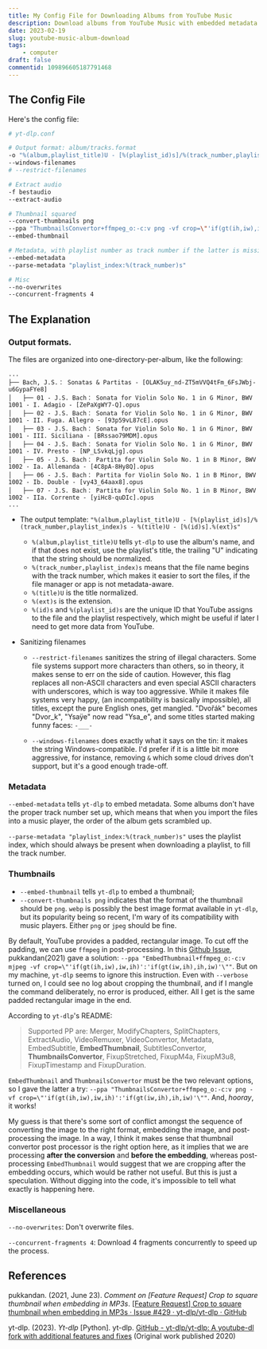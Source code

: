 ```yaml
---
title: My Config File for Downloading Albums from YouTube Music
description: Download albums from YouTube Music with embedded metadata and properly cropped thumbnail.
date: 2023-02-19
slug: youtube-music-album-download
tags:
    - computer
draft: false
commentid: 109896605187791468
---
```


## The Config File

Here's the config file:

```sh
# yt-dlp.conf

# Output format: album/tracks.format
-o "%(album,playlist_title)U - [%(playlist_id)s]/%(track_number,playlist_index)s - %(title)U - [%(id)s].%(ext)s"
--windows-filenames 
# --restrict-filenames 

# Extract audio
-f bestaudio
--extract-audio

# Thumbnail squared
--convert-thumbnails png
--ppa "ThumbnailsConvertor+ffmpeg_o:-c:v png -vf crop=\"'if(gt(ih,iw),iw,ih)':'if(gt(iw,ih),ih,iw)'\""
--embed-thumbnail

# Metadata, with playlist number as track number if the latter is missing
--embed-metadata
--parse-metadata "playlist_index:%(track_number)s"

# Misc
--no-overwrites
--concurrent-fragments 4
```

## The Explanation

### Output formats. 

The files are organized into one-directory-per-album, like the following:

```
...
├── Bach, J.S.： Sonatas & Partitas - [OLAK5uy_nd-ZT5mVVQ4tFm_6FsJWbj-u6GypaFYe8]
│   ├── 01 - J.S. Bach： Sonata for Violin Solo No. 1 in G Minor, BWV 1001 - I. Adagio - [ZePaXgWY7-Q].opus
│   ├── 02 - J.S. Bach： Sonata for Violin Solo No. 1 in G Minor, BWV 1001 - II. Fuga. Allegro - [93p59vL87cE].opus
│   ├── 03 - J.S. Bach： Sonata for Violin Solo No. 1 in G Minor, BWV 1001 - III. Siciliana - [BRssao79MDM].opus
│   ├── 04 - J.S. Bach： Sonata for Violin Solo No. 1 in G Minor, BWV 1001 - IV. Presto - [NP_LSvkqLjg].opus
│   ├── 05 - J.S. Bach： Partita for Violin Solo No. 1 in B Minor, BWV 1002 - Ia. Allemanda - [4C8pA-8Hy8Q].opus
│   ├── 06 - J.S. Bach： Partita for Violin Solo No. 1 in B Minor, BWV 1002 - Ib. Double - [vy43_64aax8].opus
│   ├── 07 - J.S. Bach： Partita for Violin Solo No. 1 in B Minor, BWV 1002 - IIa. Corrente - [yiHc8-quDIc].opus
...
```

- The output template: `"%(album,playlist_title)U - [%(playlist_id)s]/%(track_number,playlist_index)s - %(title)U - [%(id)s].%(ext)s"`
  - `%(album,playlist_title)U` tells `yt-dlp` to use the album's name, and if that does not exist, use the playlist's title, the trailing "U" indicating that the string should be normalized. 
  - `%(track_number,playlist_index)s` means that the file name begins with the track number, which makes it easier to sort the files, if the file manager or app is not metadata-aware. 
  - `%(title)U` is the title normalized.
  - `%(ext)s` is the extension.
  - `%(id)s` and `%(playlist_id)s` are the unique ID that YouTube assigns to the file and the playlist respectively, which might be useful if later I need to get more data from YouTube.

- Sanitizing filenames
  
  - `--restrict-filenames` sanitizes the string of illegal characters. Some file systems support more characters than others, so in theory, it makes sense to err on the side of caution. However, this flag replaces all non-ASCII characters and even special ASCII characters with underscores, which is way too aggressive. While it makes file systems very happy, (an incompatibility is basically impossible), all titles, except the pure English ones, get mangled. "Dvořák" becomes "Dvor_k", "Ysaÿe" now read "Ysa_e", and some titles started making funny faces: `-___-` 
  
  - `--windows-filenames` does exactly what it says on the tin: it makes the string Windows-compatible. I'd prefer if it is a little bit more aggressive, for instance, removing `&` which some cloud drives don't support, but it's a good enough trade-off.


### Metadata

`--embed-metadata` tells `yt-dlp` to embed metadata. Some albums don't have the proper track number set up, which means that when you import the files into a music player, the order of the album gets scrambled up. 

`--parse-metadata "playlist_index:%(track_number)s"` uses the playlist index, which should always be present when downloading a playlist, to fill the track number.

### Thumbnails

- `--embed-thumbnail` tells `yt-dlp` to embed a thumbnail;
- `--convert-thumbnails png` indicates that the format of the thumbnail should be `png`. `webp` is possibly the best image format available in `yt-dlp`, but its popularity being so recent, I'm wary of its compatibility with music players. Either `png` or `jpeg` should be fine.

By default, YouTube provides a padded, rectangular image. To cut off the padding, we can use `ffmpeg` in post-processing. In this [Github Issue](https://github.com/yt-dlp/yt-dlp/issues/429), pukkandan(2021) gave a solution: `--ppa "EmbedThumbnail+ffmpeg_o:-c:v mjpeg -vf crop=\"'if(gt(ih,iw),iw,ih)':'if(gt(iw,ih),ih,iw)'\""`. But on my machine, `yt-dlp` seems to ignore this instruction. Even with `--verbose` turned on, I could see no log about cropping the thumbnail, and if I mangle the command deliberately, no error is produced, either. All I get is the same padded rectangular image in the end.

According to `yt-dlp`'s README:

> Supported PP are: Merger, ModifyChapters, SplitChapters, ExtractAudio, VideoRemuxer, VideoConvertor, Metadata, EmbedSubtitle, **EmbedThumbnail**, SubtitlesConvertor, **ThumbnailsConvertor**, FixupStretched, FixupM4a, FixupM3u8, FixupTimestamp and FixupDuration.

`EmbedThumbnail` and `ThumbnailsConvertor` must be the two relevant options, so I gave the latter a try: `--ppa "ThumbnailsConvertor+ffmpeg_o:-c:v png -vf crop=\"'if(gt(ih,iw),iw,ih)':'if(gt(iw,ih),ih,iw)'\""`. And, _hooray_, it works!

My guess is that there's some sort of conflict amongst the sequence of converting the image to the right format, embedding the image, and post-processing the image. In a way, I think it makes sense that thumbnail convertor post processor is the right option here, as it implies that we are processing **after the conversion** and **before the embedding**, whereas post-processing `EmbedThumbnail` would suggest that we are cropping after the embedding occurs, which would be rather not useful. But this is just a speculation. Without digging into the code, it's impossible to tell what exactly is happening here.


### Miscellaneous

`--no-overwrites`: Don't overwrite files.

`--concurrent-fragments 4`: Download 4 fragments concurrently to speed up the process.


## References

pukkandan. (2021, June 23). *Comment on [Feature Request] Crop to square thumbnail when embedding in MP3s*. [[Feature Request] Crop to square thumbnail when embedding in MP3s · Issue #429 · yt-dlp/yt-dlp · GitHub](https://github.com/yt-dlp/yt-dlp/issues/429#issuecomment-866836396)

yt-dlp. (2023). *Yt-dlp* [Python]. yt-dlp. [GitHub - yt-dlp/yt-dlp: A youtube-dl fork with additional features and fixes](https://github.com/yt-dlp/yt-dlp) (Original work published 2020)

